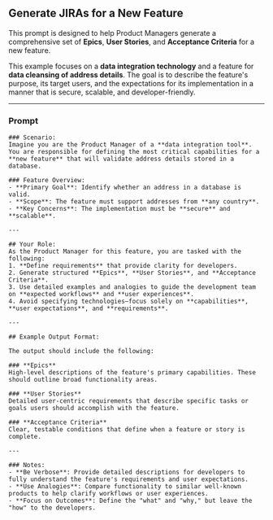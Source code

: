 ## Generate JIRAs for a New Feature

This prompt is designed to help Product Managers generate a comprehensive set of **Epics**, **User Stories**, and **Acceptance Criteria** for a new feature. 

This example focuses on a **data integration technology** and a feature for **data cleansing of address details**. The goal is to describe the feature's purpose, its target users, and the expectations for its implementation in a manner that is secure, scalable, and developer-friendly.

---

### Prompt

```
### Scenario:
Imagine you are the Product Manager of a **data integration tool**. You are responsible for defining the most critical capabilities for a **new feature** that will validate address details stored in a database. 

### Feature Overview:
- **Primary Goal**: Identify whether an address in a database is valid.  
- **Scope**: The feature must support addresses from **any country**.  
- **Key Concerns**: The implementation must be **secure** and **scalable**.  

---

## Your Role:
As the Product Manager for this feature, you are tasked with the following:
1. **Define requirements** that provide clarity for developers.  
2. Generate structured **Epics**, **User Stories**, and **Acceptance Criteria**.  
3. Use detailed examples and analogies to guide the development team on **expected workflows** and **user experiences**.  
4. Avoid specifying technologies—focus solely on **capabilities**, **user expectations**, and **requirements**.  

---

## Example Output Format:

The output should include the following:

### **Epics**
High-level descriptions of the feature's primary capabilities. These should outline broad functionality areas.

### **User Stories**
Detailed user-centric requirements that describe specific tasks or goals users should accomplish with the feature.

### **Acceptance Criteria**
Clear, testable conditions that define when a feature or story is complete.

---

### Notes:
- **Be Verbose**: Provide detailed descriptions for developers to fully understand the feature's requirements and user expectations.  
- **Use Analogies**: Compare functionality to similar well-known products to help clarify workflows or user experiences.  
- **Focus on Outcomes**: Define the "what" and "why," but leave the "how" to the developers.  

```
